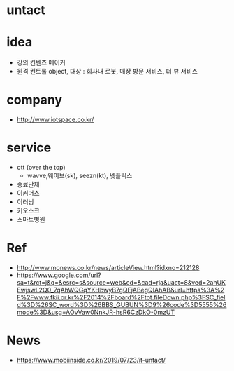 # untact

# idea 
- 강의 컨텐츠 메이커 
- 원격 컨트롤 object, 대상 : 회사내 로봇, 매장 방문 서비스, 더 뷰 서비스  

# company 
- http://www.iotspace.co.kr/

# service  
- ott (over the top)
  - wavve,웨이브(sk), seezn(kt), 넷플릭스 
- 종료단체 
- 이커머스 
- 이러닝 
- 키오스크
- 스마트병원 

# Ref
- http://www.monews.co.kr/news/articleView.html?idxno=212128
- https://www.google.com/url?sa=t&rct=j&q=&esrc=s&source=web&cd=&cad=rja&uact=8&ved=2ahUKEwjswL2Q0_7qAhWQGqYKHbwyB7gQFjABegQIAhAB&url=https%3A%2F%2Fwww.fkii.or.kr%2F2014%2Fboard%2Ftot.fileDown.php%3FSC_field%3D%26SC_word%3D%26BBS_GUBUN%3D9%26code%3D5555%26mode%3D&usg=AOvVaw0NnkJR-hsR6CzDkO-0mzUT

# News
- https://www.mobiinside.co.kr/2019/07/23/it-untact/
